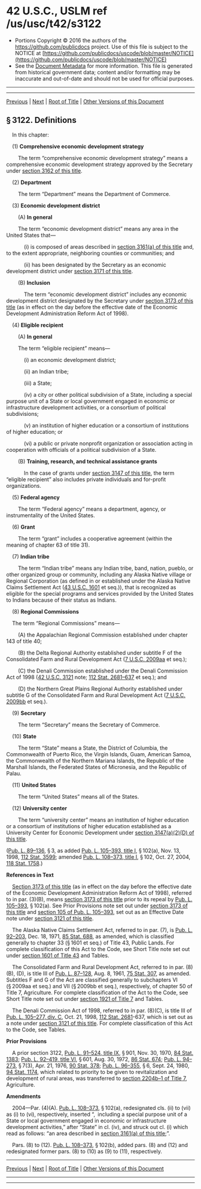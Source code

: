 ---
---

# 42 U.S.C., USLM ref /us/usc/t42/s3122

* Portions Copyright © 2016 the authors of the https://github.com/publicdocs project.
  Use of this file is subject to the NOTICE at [https://github.com/publicdocs/uscode/blob/master/NOTICE](https://github.com/publicdocs/uscode/blob/master/NOTICE)
* See the [Document Metadata](././../../../..//README.md) for more information.
  This file is generated from historical government data; content and/or formatting may be inaccurate and out-of-date and should not be used for official purposes.

----------
----------

[Previous](./../../../..//us/usc/t42/ch38/m__us_usc_t42_s3121.md) | [Next](./../../../..//us/usc/t42/ch38/m__us_usc_t42_s3123.md) | [Root of Title](./../../../../) | [Other Versions of this Document](https://publicdocs.github.io/go/links?ns=uslm&ref=%2Fus%2Fusc%2Ft42%2Fs3122)

## § 3122. Definitions

    In this chapter:

    (1) __Comprehensive economic development strategy__ 

        The term “comprehensive economic development strategy” means a comprehensive economic development strategy approved by the Secretary under [section 3162 of this title][/us/usc/t42/s3162].

    (2) __Department__ 

        The term “Department” means the Department of Commerce.

    (3) __Economic development district__ 

        (A) __In general__ 

        The term “economic development district” means any area in the United States that—

            (i) is composed of areas described in [section 3161(a) of this title][/us/usc/t42/s3161/a] and, to the extent appropriate, neighboring counties or communities; and

            (ii) has been designated by the Secretary as an economic development district under [section 3171 of this title][/us/usc/t42/s3171].

        (B) __Inclusion__ 

            The term “economic development district” includes any economic development district designated by the Secretary under [section 3173 of this title][/us/usc/t42/s3173] (as in effect on the day before the effective date of the Economic Development Administration Reform Act of 1998).

    (4) __Eligible recipient__ 

        (A) __In general__ 

        The term “eligible recipient” means—

            (i) an economic development district;

            (ii) an Indian tribe;

            (iii) a State;

            (iv) a city or other political subdivision of a State, including a special purpose unit of a State or local government engaged in economic or infrastructure development activities, or a consortium of political subdivisions;

            (v) an institution of higher education or a consortium of institutions of higher education; or

            (vi) a public or private nonprofit organization or association acting in cooperation with officials of a political subdivision of a State.

        (B) __Training, research, and technical assistance grants__ 

            In the case of grants under [section 3147 of this title][/us/usc/t42/s3147], the term “eligible recipient” also includes private individuals and for-profit organizations.

    (5) __Federal agency__ 

        The term “Federal agency” means a department, agency, or instrumentality of the United States.

    (6) __Grant__ 

        The term “grant” includes a cooperative agreement (within the meaning of chapter 63 of title 31).

    (7) __Indian tribe__ 

        The term “Indian tribe” means any Indian tribe, band, nation, pueblo, or other organized group or community, including any Alaska Native village or Regional Corporation (as defined in or established under the Alaska Native Claims Settlement Act ([43 U.S.C. 1601][/us/usc/t43/s1601] et seq.)), that is recognized as eligible for the special programs and services provided by the United States to Indians because of their status as Indians.

    (8) __Regional Commissions__ 

    The term “Regional Commissions” means—

        (A) the Appalachian Regional Commission established under chapter 143 of title 40;

        (B) the Delta Regional Authority established under subtitle F of the Consolidated Farm and Rural Development Act ([7 U.S.C. 2009aa][/us/usc/t7/s2009aa] et seq.);

        (C) the Denali Commission established under the Denali Commission Act of 1998 ([42 U.S.C. 3121][/us/usc/t42/s3121] note; [112 Stat. 2681–637][/us/stat/112/2681-637] et seq.); and

        (D) the Northern Great Plains Regional Authority established under subtitle G of the Consolidated Farm and Rural Development Act ([7 U.S.C. 2009bb][/us/usc/t7/s2009bb] et seq.).

    (9) __Secretary__ 

        The term “Secretary” means the Secretary of Commerce.

    (10) __State__ 

        The term “State” means a State, the District of Columbia, the Commonwealth of Puerto Rico, the Virgin Islands, Guam, American Samoa, the Commonwealth of the Northern Mariana Islands, the Republic of the Marshall Islands, the Federated States of Micronesia, and the Republic of Palau.

    (11) __United States__ 

        The term “United States” means all of the States.

    (12) __University center__ 

        The term “university center” means an institution of higher education or a consortium of institutions of higher education established as a University Center for Economic Development under [section 3147(a)(2)(D) of this title][/us/usc/t42/s3147/a/2/D].

([Pub. L. 89–136][/us/pl/89/136], § 3, as added [Pub. L. 105–393, title I][/us/pl/105/393/tI], § 102(a), Nov. 13, 1998, [112 Stat. 3599][/us/stat/112/3599]; amended [Pub. L. 108–373, title I][/us/pl/108/373/tI], § 102, Oct. 27, 2004, [118 Stat. 1758][/us/stat/118/1758].)

 __References in Text__ 

    [Section 3173 of this title][/us/usc/t42/s3173] (as in effect on the day before the effective date of the Economic Development Administration Reform Act of 1998), referred to in par. (3)(B), means [section 3173 of this title][/us/usc/t42/s3173] prior to its repeal by [Pub. L. 105–393][/us/pl/105/393], § 102(a). See Prior Provisions note set out under [section 3173 of this title][/us/usc/t42/s3173] and [section 105 of Pub. L. 105–393][/us/pl/105/393/s105], set out as an Effective Date note under [section 3121 of this title][/us/usc/t42/s3121].

    The Alaska Native Claims Settlement Act, referred to in par. (7), is [Pub. L. 92–203][/us/pl/92/203], Dec. 18, 1971, [85 Stat. 688][/us/stat/85/688], as amended, which is classified generally to chapter 33 (§ 1601 et seq.) of Title 43, Public Lands. For complete classification of this Act to the Code, see Short Title note set out under [section 1601 of Title 43][/us/usc/t43/s1601] and Tables.

    The Consolidated Farm and Rural Development Act, referred to in par. (8)(B), (D), is title III of [Pub. L. 87–128][/us/pl/87/128], Aug. 8, 1961, [75 Stat. 307][/us/stat/75/307], as amended. Subtitles F and G of the Act are classified generally to subchapters VI (§ 2009aa et seq.) and VII (§ 2009bb et seq.), respectively, of chapter 50 of Title 7, Agriculture. For complete classification of the Act to the Code, see Short Title note set out under [section 1921 of Title 7][/us/usc/t7/s1921] and Tables.

    The Denali Commission Act of 1998, referred to in par. (8)(C), is title III of [Pub. L. 105–277, div. C][/us/pl/105/277/dC], Oct. 21, 1998, [112 Stat. 2681][/us/stat/112/2681]-637, which is set out as a note under [section 3121 of this title][/us/usc/t42/s3121]. For complete classification of this Act to the Code, see Tables.

 __Prior Provisions__ 

    A prior section 3122, [Pub. L. 91–524, title IX][/us/pl/91/524/tIX], § 901, Nov. 30, 1970, [84 Stat. 1383][/us/stat/84/1383]; [Pub. L. 92–419, title VI][/us/pl/92/419/tVI], § 601, Aug. 30, 1972, [86 Stat. 674][/us/stat/86/674]; [Pub. L. 94–273][/us/pl/94/273], § 7(3), Apr. 21, 1976, [90 Stat. 378][/us/stat/90/378]; [Pub. L. 96–355][/us/pl/96/355], § 6, Sept. 24, 1980, [94 Stat. 1174][/us/stat/94/1174], which related to priority to be given to revitalization and development of rural areas, was transferred to [section 2204b–1 of Title 7][/us/usc/t7/s2204b–1], Agriculture.

 __Amendments__ 

    2004—Par. (4)(A). [Pub. L. 108–373][/us/pl/108/373], § 102(a), redesignated cls. (ii) to (vii) as (i) to (vi), respectively, inserted “, including a special purpose unit of a State or local government engaged in economic or infrastructure development activities,” after “State” in cl. (iv), and struck out cl. (i) which read as follows: “an area described in [section 3161(a) of this title][/us/usc/t42/s3161/a];”.

    Pars. (8) to (12). [Pub. L. 108–373][/us/pl/108/373], § 102(b), added pars. (8) and (12) and redesignated former pars. (8) to (10) as (9) to (11), respectively.

----------

[Previous](./../../../..//us/usc/t42/ch38/m__us_usc_t42_s3121.md) | [Next](./../../../..//us/usc/t42/ch38/m__us_usc_t42_s3123.md) | [Root of Title](./../../../../) | [Other Versions of this Document](https://publicdocs.github.io/go/links?ns=uslm&ref=%2Fus%2Fusc%2Ft42%2Fs3122)

----------
----------

[/us/usc/t42/s3162]: https://publicdocs.github.io/go/links?ns=uslm&ref=%2Fus%2Fusc%2Ft42%2Fs3162
[/us/usc/t42/s3161/a]: https://publicdocs.github.io/go/links?ns=uslm&ref=%2Fus%2Fusc%2Ft42%2Fs3161%2Fa
[/us/usc/t42/s3171]: https://publicdocs.github.io/go/links?ns=uslm&ref=%2Fus%2Fusc%2Ft42%2Fs3171
[/us/usc/t42/s3173]: https://publicdocs.github.io/go/links?ns=uslm&ref=%2Fus%2Fusc%2Ft42%2Fs3173
[/us/usc/t42/s3147]: https://publicdocs.github.io/go/links?ns=uslm&ref=%2Fus%2Fusc%2Ft42%2Fs3147
[/us/usc/t43/s1601]: https://publicdocs.github.io/go/links?ns=uslm&ref=%2Fus%2Fusc%2Ft43%2Fs1601
[/us/usc/t7/s2009aa]: https://publicdocs.github.io/go/links?ns=uslm&ref=%2Fus%2Fusc%2Ft7%2Fs2009aa
[/us/usc/t42/s3121]: https://publicdocs.github.io/go/links?ns=uslm&ref=%2Fus%2Fusc%2Ft42%2Fs3121
[/us/stat/112/2681-637]: https://publicdocs.github.io/go/links?ns=uslm&ref=%2Fus%2Fstat%2F112%2F2681-637
[/us/usc/t7/s2009bb]: https://publicdocs.github.io/go/links?ns=uslm&ref=%2Fus%2Fusc%2Ft7%2Fs2009bb
[/us/usc/t42/s3147/a/2/D]: https://publicdocs.github.io/go/links?ns=uslm&ref=%2Fus%2Fusc%2Ft42%2Fs3147%2Fa%2F2%2FD
[/us/pl/89/136]: https://publicdocs.github.io/go/links?ns=uslm&ref=%2Fus%2Fpl%2F89%2F136
[/us/pl/105/393/tI]: https://publicdocs.github.io/go/links?ns=uslm&ref=%2Fus%2Fpl%2F105%2F393%2FtI
[/us/stat/112/3599]: https://publicdocs.github.io/go/links?ns=uslm&ref=%2Fus%2Fstat%2F112%2F3599
[/us/pl/108/373/tI]: https://publicdocs.github.io/go/links?ns=uslm&ref=%2Fus%2Fpl%2F108%2F373%2FtI
[/us/stat/118/1758]: https://publicdocs.github.io/go/links?ns=uslm&ref=%2Fus%2Fstat%2F118%2F1758
[/us/usc/t42/s3173]: https://publicdocs.github.io/go/links?ns=uslm&ref=%2Fus%2Fusc%2Ft42%2Fs3173
[/us/usc/t42/s3173]: https://publicdocs.github.io/go/links?ns=uslm&ref=%2Fus%2Fusc%2Ft42%2Fs3173
[/us/pl/105/393]: https://publicdocs.github.io/go/links?ns=uslm&ref=%2Fus%2Fpl%2F105%2F393
[/us/usc/t42/s3173]: https://publicdocs.github.io/go/links?ns=uslm&ref=%2Fus%2Fusc%2Ft42%2Fs3173
[/us/pl/105/393/s105]: https://publicdocs.github.io/go/links?ns=uslm&ref=%2Fus%2Fpl%2F105%2F393%2Fs105
[/us/usc/t42/s3121]: https://publicdocs.github.io/go/links?ns=uslm&ref=%2Fus%2Fusc%2Ft42%2Fs3121
[/us/pl/92/203]: https://publicdocs.github.io/go/links?ns=uslm&ref=%2Fus%2Fpl%2F92%2F203
[/us/stat/85/688]: https://publicdocs.github.io/go/links?ns=uslm&ref=%2Fus%2Fstat%2F85%2F688
[/us/usc/t43/s1601]: https://publicdocs.github.io/go/links?ns=uslm&ref=%2Fus%2Fusc%2Ft43%2Fs1601
[/us/pl/87/128]: https://publicdocs.github.io/go/links?ns=uslm&ref=%2Fus%2Fpl%2F87%2F128
[/us/stat/75/307]: https://publicdocs.github.io/go/links?ns=uslm&ref=%2Fus%2Fstat%2F75%2F307
[/us/usc/t7/s1921]: https://publicdocs.github.io/go/links?ns=uslm&ref=%2Fus%2Fusc%2Ft7%2Fs1921
[/us/pl/105/277/dC]: https://publicdocs.github.io/go/links?ns=uslm&ref=%2Fus%2Fpl%2F105%2F277%2FdC
[/us/stat/112/2681]: https://publicdocs.github.io/go/links?ns=uslm&ref=%2Fus%2Fstat%2F112%2F2681
[/us/usc/t42/s3121]: https://publicdocs.github.io/go/links?ns=uslm&ref=%2Fus%2Fusc%2Ft42%2Fs3121
[/us/pl/91/524/tIX]: https://publicdocs.github.io/go/links?ns=uslm&ref=%2Fus%2Fpl%2F91%2F524%2FtIX
[/us/stat/84/1383]: https://publicdocs.github.io/go/links?ns=uslm&ref=%2Fus%2Fstat%2F84%2F1383
[/us/pl/92/419/tVI]: https://publicdocs.github.io/go/links?ns=uslm&ref=%2Fus%2Fpl%2F92%2F419%2FtVI
[/us/stat/86/674]: https://publicdocs.github.io/go/links?ns=uslm&ref=%2Fus%2Fstat%2F86%2F674
[/us/pl/94/273]: https://publicdocs.github.io/go/links?ns=uslm&ref=%2Fus%2Fpl%2F94%2F273
[/us/stat/90/378]: https://publicdocs.github.io/go/links?ns=uslm&ref=%2Fus%2Fstat%2F90%2F378
[/us/pl/96/355]: https://publicdocs.github.io/go/links?ns=uslm&ref=%2Fus%2Fpl%2F96%2F355
[/us/stat/94/1174]: https://publicdocs.github.io/go/links?ns=uslm&ref=%2Fus%2Fstat%2F94%2F1174
[/us/usc/t7/s2204b–1]: https://publicdocs.github.io/go/links?ns=uslm&ref=%2Fus%2Fusc%2Ft7%2Fs2204b%E2%80%931
[/us/pl/108/373]: https://publicdocs.github.io/go/links?ns=uslm&ref=%2Fus%2Fpl%2F108%2F373
[/us/usc/t42/s3161/a]: https://publicdocs.github.io/go/links?ns=uslm&ref=%2Fus%2Fusc%2Ft42%2Fs3161%2Fa
[/us/pl/108/373]: https://publicdocs.github.io/go/links?ns=uslm&ref=%2Fus%2Fpl%2F108%2F373



